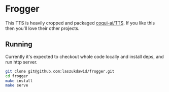 
# Frogger

This TTS is heavily cropped and packaged [coqui-ai/TTS](https://github.com/coqui-ai/TTS). If you like this then you'll love their other projects.

## Running

Currently it's expected to checkout whole code locally and install deps, and run http server.

```bash
git clone git@github.com:laszukdawid/frogger.git
cd frogger
make install
make serve
```
